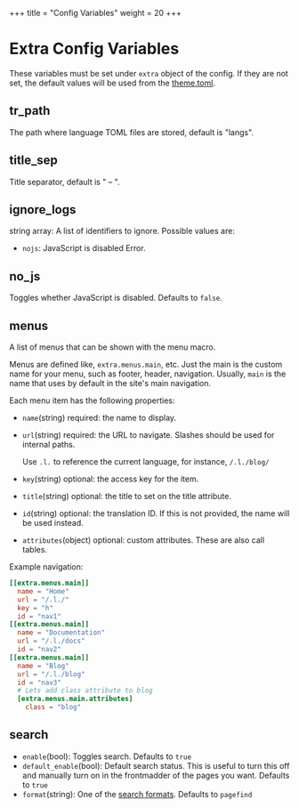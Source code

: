 +++
title = "Config Variables"
weight = 20
+++
# Extra Config Variables
These variables must be set under `extra` object of the config. If they are not set, the default values will be used from the [theme.toml](https://github.com/harrymkt/zluinav/blob/main/theme.toml).

## tr_path
The path where language TOML files are stored, default is "langs".

## title_sep
Title separator, default is " – ".

## ignore_logs
string array: A list of identifiers to ignore. Possible values are:
- `nojs`: JavaScript is disabled Error.

## no_js
Toggles whether JavaScript is disabled. Defaults to `false`.

## menus
A list of menus that can be shown with the menu macro.

Menus are defined like, `extra.menus.main`, etc. Just the main is the custom name for your menu, such as footer, header, navigation. Usually, `main` is the name that uses by default in the site's main navigation.

Each menu item has the following properties:
- `name`(string) required: the name to display.
- `url`(string) required: the URL to navigate. Slashes should be used for internal paths.
	
	Use `.l.` to reference the current language, for instance, `/.l./blog/`
- `key`(string) optional: the access key for the item.
- `title`(string) optional: the title to set on the title attribute.
- `id`(string) optional: the translation ID. If this is not provided, the name will be used instead.
- `attributes`(object) optional: custom attributes. These are also call tables.

Example navigation:
```toml
[[extra.menus.main]]
  name = "Home"
  url = "/.l./"
  key = "h"
  id = "nav1"
[[extra.menus.main]]
  name = "Documentation"
  url = "/.l./docs"
  id = "nav2"
[[extra.menus.main]]
  name = "Blog"
  url = "/.l./blog"
  id = "nav3"
  # Lets add class attribute to blog
  [extra.menus.main.attributes]
    class = "blog"
```

## search
- `enable`(bool): Toggles search. Defaults to `true`
- `default_enable`(bool): Default search status. This is useful to turn this off and manually turn on in the frontmadder of the pages you want. Defaults to `true`
- `format`(string): One of the [search formats](@/docs/search.md#sformats). Defaults to `pagefind`